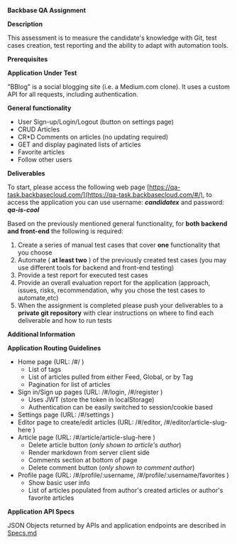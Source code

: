 **Backbase QA Assignment**

**Description**

This assessment is to measure the candidate's knowledge with Git, test cases creation, test reporting and the ability to adapt with automation tools.

**Prerequisites**

**Application Under Test**

"BBlog" is a social blogging site (i.e. a Medium.com clone). It uses a custom API for all requests, including authentication.

**General functionality**

- User Sign-up/Login/Logout (button on settings page)
- CRUD Articles
- CR*D Comments on articles (no updating required)
- GET and display paginated lists of articles
- Favorite articles
- Follow other users

**Deliverables**

To start, please access the following web page [https://qa-task.backbasecloud.com/](https://qa-task.backbasecloud.com/#/), to access the application you can use username: _**candidatex**_ and password: _**qa-is-cool**_

Based on the previously mentioned general functionality, for **both backend and front-end** the following is required:

1. Create a series of manual test cases that cover **one** functionality that you choose
2. Automate ( **at least two** ) of the previously created test cases (you may use different tools for backend and front-end testing)
3. Provide a test report for executed test cases
4. Provide an overall evaluation report for the application (approach, issues, risks, recommendation, why you chose the test cases to automate,etc)
5. When the assignment is completed please push your deliverables to a **private git repository** with clear instructions on where to find each deliverable and how to run tests



**Additional Information**

**Application Routing Guidelines**

- Home page (URL: /#/ )
  - List of tags
  - List of articles pulled from either Feed, Global, or by Tag
  - Pagination for list of articles
- Sign in/Sign up pages (URL: /#/login, /#/register )
  - Uses JWT (store the token in localStorage)
  - Authentication can be easily switched to session/cookie based
- Settings page (URL: /#/settings )
- Editor page to create/edit articles (URL: /#/editor, /#/editor/article-slug-here )
- Article page (URL: /#/article/article-slug-here )
  - Delete article button (_only shown to article's author_)
  - Render markdown from server client side
  - Comments section at bottom of page
  - Delete comment button (_only shown to comment author_)
- Profile page (URL: /#/profile/:username, /#/profile/:username/favorites )
  - Show basic user info
  - List of articles populated from author's created articles or author's favorite articles

**Application API Specs**

JSON Objects returned by APIs and application endpoints are described in [Specs.md](Specs.md)